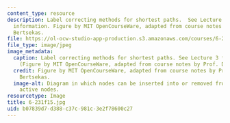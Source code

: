 ```yaml
---
content_type: resource
description: Label correcting methods for shortest paths.  See Lecture 4 for more
  information. Figure by MIT OpenCourseWare, adapted from course notes by Prof. Dimitri
  Bertsekas.
file: https://ol-ocw-studio-app-production.s3.amazonaws.com/courses/6-231-dynamic-programming-and-stochastic-control-fall-2015/b07839d7d388c37c981c3e2f78600c27_6-231f15.jpg
file_type: image/jpeg
image_metadata:
  caption: Label correcting methods for shortest paths. See Lecture 3 for more information.
    (Figure by MIT OpenCourseWare, adapted from course notes by Prof. Dimitri Bertsekas.)
  credit: Figure by MIT OpenCourseWare, adapted from course notes by Prof. Dimitri
    Bertsekas.
  image-alt: Diagram in which nodes can be inserted into or removed from a list of
    active nodes.
resourcetype: Image
title: 6-231f15.jpg
uid: b07839d7-d388-c37c-981c-3e2f78600c27
---
```

